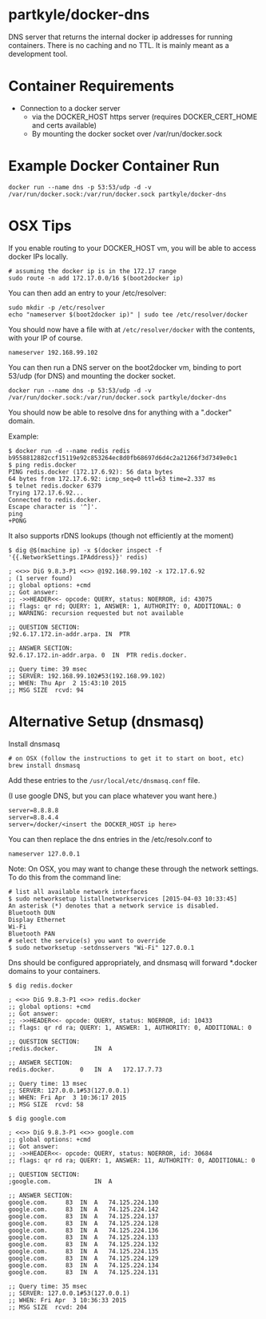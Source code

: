 partkyle/docker-dns
==========

DNS server that returns the internal docker ip addresses for running containers. There is no caching and no TTL. It is mainly meant as a development tool.

# Container Requirements


- Connection to a docker server
  - via the DOCKER_HOST https server (requires DOCKER_CERT_HOME and certs available)
  - By mounting the docker socket over /var/run/docker.sock

# Example Docker Container Run

```
docker run --name dns -p 53:53/udp -d -v /var/run/docker.sock:/var/run/docker.sock partkyle/docker-dns
```

# OSX Tips

If you enable routing to your DOCKER_HOST vm, you will be able to access docker IPs locally.

```
# assuming the docker ip is in the 172.17 range
sudo route -n add 172.17.0.0/16 $(boot2docker ip)
```

You can then add an entry to your /etc/resolver:

```
sudo mkdir -p /etc/resolver
echo "nameserver $(boot2docker ip)" | sudo tee /etc/resolver/docker
```

You should now have a file with at `/etc/resolver/docker` with the contents, with your IP of course.

```
nameserver 192.168.99.102
```

You can then run a DNS server on the boot2docker vm, binding to port 53/udp (for DNS) and mounting the docker socket.

```
docker run --name dns -p 53:53/udp -d -v /var/run/docker.sock:/var/run/docker.sock partkyle/docker-dns
```

You should now be able to resolve dns for anything with a ".docker" domain.

Example:

```
$ docker run -d --name redis redis
b9558812882ccf15119e92c853264ec8d0fb68697d6d4c2a21266f3d7349e0c1
$ ping redis.docker
PING redis.docker (172.17.6.92): 56 data bytes
64 bytes from 172.17.6.92: icmp_seq=0 ttl=63 time=2.337 ms
$ telnet redis.docker 6379
Trying 172.17.6.92...
Connected to redis.docker.
Escape character is '^]'.
ping
+PONG
```


It also supports rDNS lookups (though not efficiently at the moment)

```
$ dig @$(machine ip) -x $(docker inspect -f '{{.NetworkSettings.IPAddress}}' redis)

; <<>> DiG 9.8.3-P1 <<>> @192.168.99.102 -x 172.17.6.92
; (1 server found)
;; global options: +cmd
;; Got answer:
;; ->>HEADER<<- opcode: QUERY, status: NOERROR, id: 43075
;; flags: qr rd; QUERY: 1, ANSWER: 1, AUTHORITY: 0, ADDITIONAL: 0
;; WARNING: recursion requested but not available

;; QUESTION SECTION:
;92.6.17.172.in-addr.arpa. IN  PTR

;; ANSWER SECTION:
92.6.17.172.in-addr.arpa. 0  IN  PTR redis.docker.

;; Query time: 39 msec
;; SERVER: 192.168.99.102#53(192.168.99.102)
;; WHEN: Thu Apr  2 15:43:10 2015
;; MSG SIZE  rcvd: 94
```

# Alternative Setup (dnsmasq)

Install dnsmasq

```
# on OSX (follow the instructions to get it to start on boot, etc)
brew install dnsmasq
```

Add these entries to the `/usr/local/etc/dnsmasq.conf` file.

(I use google DNS, but you can place whatever you want here.)

```
server=8.8.8.8
server=8.8.4.4
server=/docker/<insert the DOCKER_HOST ip here>
```

You can then replace the dns entries in the /etc/resolv.conf to

```
nameserver 127.0.0.1
```

Note: On OSX, you may want to change these through the network settings. To do this from the command line:

```
# list all available network interfaces
$ sudo networksetup listallnetworkservices [2015-04-03 10:33:45]
An asterisk (*) denotes that a network service is disabled.
Bluetooth DUN
Display Ethernet
Wi-Fi
Bluetooth PAN
# select the service(s) you want to override
$ sudo networksetup -setdnsservers "Wi-Fi" 127.0.0.1
```

Dns should be configured appropriately, and dnsmasq will forward *.docker domains to your containers.

```
$ dig redis.docker

; <<>> DiG 9.8.3-P1 <<>> redis.docker
;; global options: +cmd
;; Got answer:
;; ->>HEADER<<- opcode: QUERY, status: NOERROR, id: 10433
;; flags: qr rd ra; QUERY: 1, ANSWER: 1, AUTHORITY: 0, ADDITIONAL: 0

;; QUESTION SECTION:
;redis.docker.			IN	A

;; ANSWER SECTION:
redis.docker.		0	IN	A	172.17.7.73

;; Query time: 13 msec
;; SERVER: 127.0.0.1#53(127.0.0.1)
;; WHEN: Fri Apr  3 10:36:17 2015
;; MSG SIZE  rcvd: 58

$ dig google.com

; <<>> DiG 9.8.3-P1 <<>> google.com
;; global options: +cmd
;; Got answer:
;; ->>HEADER<<- opcode: QUERY, status: NOERROR, id: 30684
;; flags: qr rd ra; QUERY: 1, ANSWER: 11, AUTHORITY: 0, ADDITIONAL: 0

;; QUESTION SECTION:
;google.com.			IN	A

;; ANSWER SECTION:
google.com.		83	IN	A	74.125.224.130
google.com.		83	IN	A	74.125.224.142
google.com.		83	IN	A	74.125.224.137
google.com.		83	IN	A	74.125.224.128
google.com.		83	IN	A	74.125.224.136
google.com.		83	IN	A	74.125.224.133
google.com.		83	IN	A	74.125.224.132
google.com.		83	IN	A	74.125.224.135
google.com.		83	IN	A	74.125.224.129
google.com.		83	IN	A	74.125.224.134
google.com.		83	IN	A	74.125.224.131

;; Query time: 35 msec
;; SERVER: 127.0.0.1#53(127.0.0.1)
;; WHEN: Fri Apr  3 10:36:33 2015
;; MSG SIZE  rcvd: 204
```

